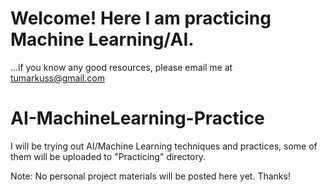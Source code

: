 # Welcome! Here I am practicing Machine Learning/AI.
...if you know any good resources, please email me at tumarkuss@gmail.com

# AI-MachineLearning-Practice
I will be trying out AI/Machine Learning techniques and practices, some of them will be uploaded to "Practicing" directory.

Note: No personal project materials will be posted here yet. 
Thanks!

